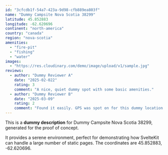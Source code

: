 ```yaml
---
id: "3cfcdb1f-54a7-423a-9d98-cfb889ea803f"
name: "Dummy Campsite Nova Scotia 38299"
latitude: 45.852883
longitude: -62.620696
continent: "north-america"
country: "canada"
region: "nova-scotia"
amenities:
  - "fire-pit"
  - "fishing"
  - "water"
images:
  - "https://res.cloudinary.com/demo/image/upload/v1/sample.jpg"
reviews:
  - author: "Dummy Reviewer A"
    date: "2025-02-022"
    rating: 3
    comment: "A nice, quiet dummy spot with some basic amenities."
  - author: "Dummy Reviewer B"
    date: "2025-03-09"
    rating: 2
    comment: "Found it easily. GPS was spot on for this dummy location."
---
```


This is a **dummy description** for Dummy Campsite Nova Scotia 38299, generated for the proof of concept.

It provides a serene environment, perfect for demonstrating how SvelteKit can handle a large number of static pages. The coordinates are 45.852883, -62.620696.
